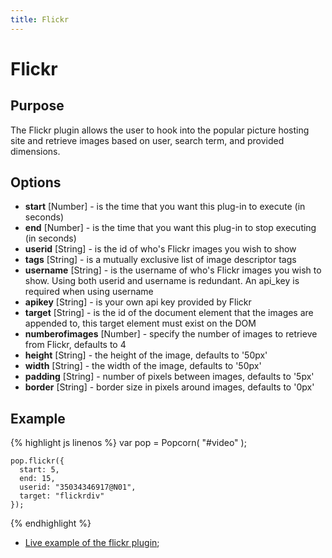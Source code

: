 ```yaml
---
title: Flickr
---
```

# Flickr #

## Purpose ##

The Flickr plugin allows the user to hook into the popular picture hosting site and retrieve images based on user, search term, and provided dimensions.

## Options ##

* **start** \[Number\] - is the time that you want this plug-in to execute (in seconds)
* **end** \[Number\] - is the time that you want this plug-in to stop executing (in seconds)
* **userid** \[String\] - is the id of who's Flickr images you wish to show
* **tags** \[String\] - is a mutually exclusive list of image descriptor tags
* **username** \[String\] - is the username of who's Flickr images you wish to show. Using both userid and username is redundant. An api_key is required when using username
* **apikey** \[String\] - is your own api key provided by Flickr
* **target** \[String\] - is the id of the document element that the images are appended to, this target element must exist on the DOM
* **numberofimages** \[Number\] - specify the number of images to retrieve from Flickr, defaults to 4
* **height** \[String\] - the height of the image, defaults to '50px'
* **width** \[String\] - the width of the image, defaults to '50px'
* **padding** \[String\] - number of pixels between images, defaults to '5px'
* **border** \[String\] - border size in pixels around images, defaults to '0px'

## Example ##

{% highlight js linenos %}
    var pop = Popcorn( "#video" );

    pop.flickr({
      start: 5,
      end: 15,
      userid: "35034346917@N01",
      target: "flickrdiv"
    });
{% endhighlight %}

* [Live example of the flickr plugin](http://jsfiddle.net/popcornjs/grMCk/);
